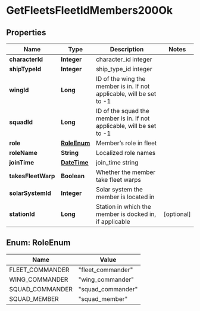 
# GetFleetsFleetIdMembers200Ok

## Properties
Name | Type | Description | Notes
------------ | ------------- | ------------- | -------------
**characterId** | **Integer** | character_id integer | 
**shipTypeId** | **Integer** | ship_type_id integer | 
**wingId** | **Long** | ID of the wing the member is in. If not applicable, will be set to -1 | 
**squadId** | **Long** | ID of the squad the member is in. If not applicable, will be set to -1 | 
**role** | [**RoleEnum**](#RoleEnum) | Member’s role in fleet | 
**roleName** | **String** | Localized role names | 
**joinTime** | [**DateTime**](DateTime.md) | join_time string | 
**takesFleetWarp** | **Boolean** | Whether the member take fleet warps | 
**solarSystemId** | **Integer** | Solar system the member is located in | 
**stationId** | **Long** | Station in which the member is docked in, if applicable |  [optional]


<a name="RoleEnum"></a>
## Enum: RoleEnum
Name | Value
---- | -----
FLEET_COMMANDER | &quot;fleet_commander&quot;
WING_COMMANDER | &quot;wing_commander&quot;
SQUAD_COMMANDER | &quot;squad_commander&quot;
SQUAD_MEMBER | &quot;squad_member&quot;



